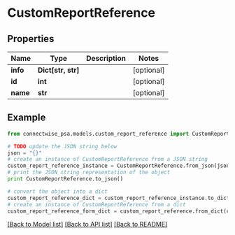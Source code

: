 # CustomReportReference


## Properties
Name | Type | Description | Notes
------------ | ------------- | ------------- | -------------
**info** | **Dict[str, str]** |  | [optional] 
**id** | **int** |  | [optional] 
**name** | **str** |  | [optional] 

## Example

```python
from connectwise_psa.models.custom_report_reference import CustomReportReference

# TODO update the JSON string below
json = "{}"
# create an instance of CustomReportReference from a JSON string
custom_report_reference_instance = CustomReportReference.from_json(json)
# print the JSON string representation of the object
print CustomReportReference.to_json()

# convert the object into a dict
custom_report_reference_dict = custom_report_reference_instance.to_dict()
# create an instance of CustomReportReference from a dict
custom_report_reference_form_dict = custom_report_reference.from_dict(custom_report_reference_dict)
```
[[Back to Model list]](../README.md#documentation-for-models) [[Back to API list]](../README.md#documentation-for-api-endpoints) [[Back to README]](../README.md)



